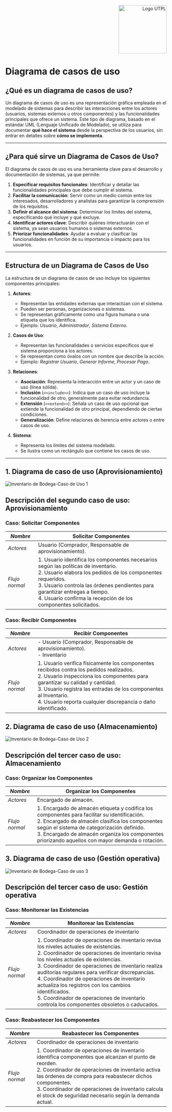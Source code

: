 <p align="right">
  <img src="https://i.postimg.cc/13qQdqZs/utpllogo.png" alt="Logo UTPL" width="150"/>
</p>


# Diagrama de casos de uso 

## ¿Qué es un diagrama de casos de uso?

Un diagrama de casos de uso es una representación gráfica empleada en el modelado de sistemas para describir las interacciones entre los actores (usuarios, sistemas externos u otros componentes) y las funcionalidades principales que ofrece un sistema. Este tipo de diagrama, basado en el estándar UML (Lenguaje Unificado de Modelado), se utiliza para documentar **qué hace el sistema** desde la perspectiva de los usuarios, sin entrar en detalles sobre **cómo se implementa**.

---

## ¿Para qué sirve un Diagrama de Casos de Uso?

El diagrama de casos de uso es una herramienta clave para el desarrollo y documentación de sistemas, ya que permite:

1. **Especificar requisitos funcionales**: Identificar y detallar las funcionalidades principales que debe cumplir el sistema.
2. **Facilitar la comunicación**: Servir como un medio común entre los interesados, desarrolladores y analistas para garantizar la comprensión de los requisitos.
3. **Definir el alcance del sistema**: Determinar los límites del sistema, especificando qué incluye y qué excluye.
4. **Identificar actores clave**: Describir quiénes interactuarán con el sistema, ya sean usuarios humanos o sistemas externos.
5. **Priorizar funcionalidades**: Ayudar a evaluar y clasificar las funcionalidades en función de su importancia o impacto para los usuarios.

---

## Estructura de un Diagrama de Casos de Uso

La estructura de un diagrama de casos de uso incluye los siguientes componentes principales:

1. **Actores**:
   - Representan las entidades externas que interactúan con el sistema.
   - Pueden ser personas, organizaciones o sistemas.
   - Se representan gráficamente como una figura humana o una etiqueta que los identifica.
   - Ejemplo: *Usuario*, *Administrador*, *Sistema Externo*.

2. **Casos de Uso**:
   - Representan las funcionalidades o servicios específicos que el sistema proporciona a los actores.
   - Se representan como óvalos con un nombre que describe la acción.
   - Ejemplo: *Registrar Usuario*, *Generar Informe*, *Procesar Pago*.

3. **Relaciones**:
   - **Asociación**: Representa la interacción entre un actor y un caso de uso (línea sólida).
   - **Inclusión** (`<<include>>`): Indica que un caso de uso incluye la funcionalidad de otro, generalmente para evitar redundancia.
   - **Extensión** (`<<extend>>`): Señala un caso de uso opcional que extiende la funcionalidad de otro principal, dependiendo de ciertas condiciones.
   - **Generalización**: Define relaciones de herencia entre actores o entre casos de uso.

4. **Sistema**:
   - Representa los límites del sistema modelado.
   - Se ilustra como un rectángulo que contiene los casos de uso.

---
## 1. Diagrama de caso de uso (Aprovisionamiento)

![Inventario de Bodega-Caso de Uso 1](https://github.com/user-attachments/assets/53aa4410-8fd5-463e-b956-7a08203f77b2)

 ## Descripción del segundo caso de uso: Aprovisionamiento

 ### Caso: Solicitar Componentes 

| *Nombre*           | Solicitar Componentes                      |
|-----------------------|-------------------------------------------------|
| *Actores*          | Usuario (Comprador, Responsable de aprovisionamiento).    |
| *Flujo normal*     | 1. Usuario identifica los componentes necesarios según las políticas de inventario. <br>2. Usuario elabora los pedidos de los componentes requeridos.<br>3. Usuario controla las órdenes pendientes para garantizar entregas a tiempo. <br>4. Usuario confirma la recepción de los componentes solicitados.|

 ### Caso: Recibir Componentes

| *Nombre*           | Recibir Componentes                          |
|-----------------------|-------------------------------------------------|
| *Actores*          | - Usuario (Comprador, Responsable de aprovisionamiento).<br> - Inventario   |
| *Flujo normal*     | 1. Usuario verifica físicamente los componentes recibidos contra los pedidos realizados.<br>2. Usuario inspecciona los componentes para garantizar su calidad y cantidad.<br>3. Usuario registra las entradas de los componentes al Inventario.<br>4. Usuario reporta cualquier discrepancia o daño identificado.|

## 2. Diagrama de caso de uso (Almacenamiento)

![Inventario de Bodega-Caso de Uso 2](https://github.com/user-attachments/assets/9b1955ed-38bf-47ee-a909-547a3e15675e)

 ## Descripción del tercer caso de uso: Almacenamiento

 ### Caso: Organizar los Componentes 

| *Nombre*           | Organizar los Componentes                                    |
|-----------------------|-------------------------------------------------|
| *Actores*          | Encargado de almacén.     |
| *Flujo normal*     | 1. Encargado de almacén etiqueta y codifica los componentes para facilitar su identificación. <br>2. Encargado de almacén clasifica los componentes según el sistema de categorización definido.<br>3. Encargado de almacén organiza los componentes priorizando aquellos con mayor demanda o rotación. |
 
## 3. Diagrama de caso de uso (Gestión operativa)

![Inventario de Bodega-Caso de uso 3](https://github.com/user-attachments/assets/4d3fb4c9-d5b9-4de3-84d3-9ebe333c9cf3)

## Descripción del tercer caso de uso: Gestión operativa

### Caso: Monitorear las Existencias

| *Nombre*           | Monitorear las Existencias         |
|-----------------------|-------------------------------------------------|
| *Actores*          | Coordinador de operaciones de inventario    |
| *Flujo normal*     | 1. Coordinador de operaciones de inventario revisa los niveles actuales de existencias.<br>2. Coordinador de operaciones de inventario revisa los niveles actuales de existencias.<br>3. Coordinador de operaciones de inventario realiza auditorías regulares para verificar discrepancias.<br>4. Coordinador de operaciones de inventario actualiza los registros con los cambios identificados.<br>5. Coordinador de operaciones de inventario controla los componentes obsoletos o caducados.|

### Caso: Reabastecer los Componentes

| *Nombre*           | Reabastecer los Componentes         |
|-----------------------|-------------------------------------------------|
| *Actores*          | Coordinador de operaciones de inventario    |
| *Flujo normal*     | 1. Coordinador de operaciones de inventario identifica componentes que alcanzan el punto de reorden.<br>2. Coordinador de operaciones de inventario activa las órdenes de compra para reabastecer dichos componentes.<br>3. Coordinador de operaciones de inventario calcula el stock de seguridad necesario según la demanda actual.|
